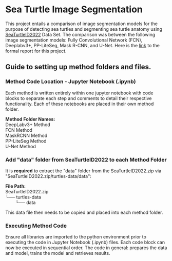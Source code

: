 # Sea Turtle Image Segmentation
This project entails a comparison of image segmentation models for the purpose of detecting sea turtles and segmenting sea turtle anatomy using <a href="https://www.kaggle.com/datasets/wildlifedatasets/seaturtleid2022" target="_blank">SeaTurtleID2022</a> Data Set. The comparison was between the following image segmentation models: Fully Convolutional Network (FCN), Deeplabv3+, PP-LiteSeg, Mask R-CNN, and U-Net. Here is the <a href="https://readme.com/" target="_blank">link</a> to the formal report for this project.

## Guide to setting up method folders and files.

### Method Code Location - Jupyter Notebook (.ipynb)
Each method is written entirely within one jupyter notebook with code blocks to separate each step and comments to detail their respective functionality. Each of these notebooks are placed in their own method folder.

**Method Folder Names:**<br>
DeepLabv3+ Method<br>
FCN Method<br>
MaskRCNN Method<br>
PP-LiteSeg Method<br>
U-Net Method


### Add "data" folder from SeaTurtleID2022 to each Method Folder
It is **required** to extract the "data" folder from the SeaTurtleID2022.zip via "SeaTurtleID2022.zip/turtles-data/data": 

**File Path:**<br>
SeaTurtleID2022.zip  
└── turtles-data  
&nbsp;&nbsp;&nbsp;&nbsp;&nbsp;&nbsp;&nbsp;&nbsp;└── data 

This data file then needs to be copied and placed into each method folder. 

### Executing Method Code
Ensure all libraries are imported to the python environment prior to executing the code in Jupyter Notebook (.ipynb) files. Each code block can now be executed in sequential order. The code in general: prepares the data and model, trains the model and retrieves results. 
